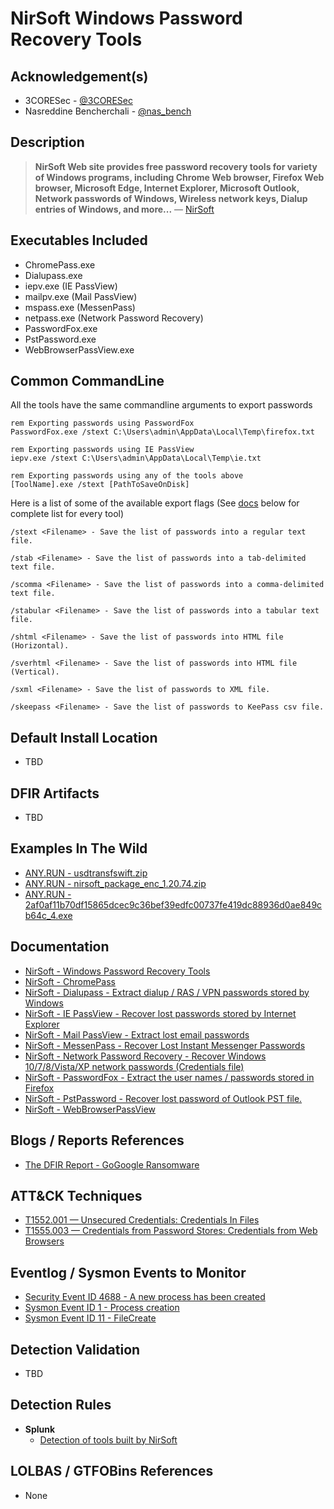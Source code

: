 # NirSoft Windows Password Recovery Tools

## Acknowledgement(s)

- 3CORESec - [@3CORESec](https://twitter.com/3CORESec)
- Nasreddine Bencherchali - [@nas_bench](https://twitter.com/nas_bench)

## Description

> **NirSoft Web site provides free password recovery tools for variety of Windows programs, including Chrome Web browser, Firefox Web browser, Microsoft Edge, Internet Explorer, Microsoft Outlook, Network passwords of Windows, Wireless network keys, Dialup entries of Windows, and more...** — [NirSoft](https://www.nirsoft.net/password_recovery_tools.html)

## Executables Included

- ChromePass.exe
- Dialupass.exe
- iepv.exe (IE PassView)
- mailpv.exe (Mail PassView)
- mspass.exe (MessenPass)
- netpass.exe (Network Password Recovery)
- PasswordFox.exe
- PstPassword.exe
- WebBrowserPassView.exe

## Common CommandLine

All the tools have the same commandline arguments to export passwords

```batch
rem Exporting passwords using PasswordFox
PasswordFox.exe /stext C:\Users\admin\AppData\Local\Temp\firefox.txt

rem Exporting passwords using IE PassView
iepv.exe /stext C:\Users\admin\AppData\Local\Temp\ie.txt

rem Exporting passwords using any of the tools above
[ToolName].exe /stext [PathToSaveOnDisk]
```

Here is a list of some of the available export flags (See [docs](#documentation) below for complete list for every tool)

```batch
/stext <Filename> - Save the list of passwords into a regular text file.

/stab <Filename> - Save the list of passwords into a tab-delimited text file.

/scomma <Filename> - Save the list of passwords into a comma-delimited text file.

/stabular <Filename> - Save the list of passwords into a tabular text file.

/shtml <Filename> - Save the list of passwords into HTML file (Horizontal).

/sverhtml <Filename> - Save the list of passwords into HTML file (Vertical).

/sxml <Filename> - Save the list of passwords to XML file.

/skeepass <Filename> - Save the list of passwords to KeePass csv file.
```

## Default Install Location

- TBD

## DFIR Artifacts

- TBD

## Examples In The Wild

- [ANY.RUN - usdtransfswift.zip](https://app.any.run/tasks/6b0da712-6337-4784-a950-a6ccd0fb17d2/)
- [ANY.RUN - nirsoft_package_enc_1.20.74.zip](https://app.any.run/tasks/e515adc5-c1f6-462e-a9d3-d673972d4d03/)
- [ANY.RUN - 2af0af11b70df15865dcec9c36bef39edfc00737fe419dc88936d0ae849cb64c_4.exe](https://app.any.run/tasks/9cd632a0-c7d1-405d-84b9-a25b89f37ac6/)

## Documentation

- [NirSoft - Windows Password Recovery Tools](https://www.nirsoft.net/password_recovery_tools.html)
- [NirSoft  - ChromePass](https://www.nirsoft.net/utils/chromepass.html)
- [NirSoft  - Dialupass - Extract dialup / RAS / VPN passwords stored by Windows](https://www.nirsoft.net/utils/dialupass.html)
- [NirSoft  - IE PassView - Recover lost passwords stored by Internet Explorer](https://www.nirsoft.net/utils/internet_explorer_password.html)
- [NirSoft  - Mail PassView - Extract lost email passwords](https://www.nirsoft.net/utils/mailpv.html)
- [NirSoft  - MessenPass - Recover Lost Instant Messenger Passwords](https://www.nirsoft.net/utils/mspass.html)
- [NirSoft  - Network Password Recovery - Recover Windows 10/7/8/Vista/XP network passwords (Credentials file)](https://www.nirsoft.net/utils/network_password_recovery.html)
- [NirSoft  - PasswordFox - Extract the user names / passwords stored in Firefox](https://www.nirsoft.net/utils/passwordfox.html)
- [NirSoft  - PstPassword - Recover lost password of Outlook PST file.](https://www.nirsoft.net/utils/pst_password.html)
- [NirSoft  - WebBrowserPassView](https://www.nirsoft.net/utils/web_browser_password.html)

## Blogs / Reports References

- [The DFIR Report  - GoGoogle Ransomware](https://thedfirreport.com/2020/04/04/gogoogle-ransomware/)

## ATT&CK Techniques

- [T1552.001 — Unsecured Credentials: Credentials In Files](https://attack.mitre.org/techniques/T1552/001/)
- [T1555.003 — Credentials from Password Stores: Credentials from Web Browsers](https://attack.mitre.org/techniques/T1555/003/)

## Eventlog / Sysmon Events to Monitor

- [Security Event ID 4688 - A new process has been created](https://www.ultimatewindowssecurity.com/securitylog/encyclopedia/event.aspx?eventID=4688)
- [Sysmon Event ID 1 - Process creation](https://www.ultimatewindowssecurity.com/securitylog/encyclopedia/event.aspx?eventid=90001)
- [Sysmon Event ID 11 - FileCreate](https://www.ultimatewindowssecurity.com/securitylog/encyclopedia/event.aspx?eventid=90011)

## Detection Validation

- TBD

## Detection Rules

- **Splunk**
  - [Detection of tools built by NirSoft](https://research.splunk.com/endpoint/detection_of_tools_built_by_nirsoft/)

## LOLBAS / GTFOBins References

- None
